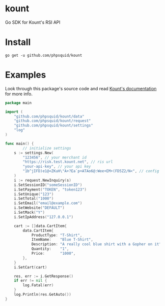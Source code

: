 # kount
Go SDK for Kount's RSI API 

# Install
```
go get -u github.com/phpsquid/kount
```

# Examples
Look through this package's source code and read [Kount's documentation](https://kount.github.io/docs/introduction/) for more info.
```go
package main

import (
	"github.com/phpsquid/kount/data"
	"github.com/phpsquid/kount/request"
	"github.com/phpsquid/kount/settings"
	"log"
)

func main() {
        // initialize settings
	s := settings.New(
		"123456", // your merchant id
		"https://risk.test.kount.net", // ris url
		"your-api-key", // your api key
		"1b^jIFD)e1@<ZKuH\"A+?Ea`p+ATAo6@:Wee+EM+(FD5Z2/N<", // config key
	)
	i := request.NewInquiry(s)
	i.SetSessionID("someSessionID")
	i.SetPayment("TOKEN", "token123")
	i.SetUnique("123")
	i.SetTotal("1000")
	i.SetEmail("email@example.com")
	i.SetWebsite("DEFAULT")
	i.SetMack("Y")
	i.SetIpAddress("127.0.0.1")

	cart := []data.CartItem{
		data.CartItem{
			ProductType: "T-Shirt",
			ItemName:    "Blue T-Shirt",
			Description: "A really cool blue shirt with a Gopher on it",
			Quantity:    "1",
			Price:       "1000",
		},
	}
	i.SetCart(cart)

	res, err := i.GetResponse()
	if err != nil {
		log.Fatal(err)
	}
	log.Println(res.GetAuto())
}
```
